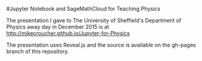 #Jupyter Notebook and SageMathCloud for  Teaching Physics


The presentation I gave to The University of Sheffield's Department of Physics away day in December 2015 is at http://mikecroucher.github.io/Jupyter-for-Physics

The presentation uses Reveal.js and the source is available on the gh-pages branch of this repository.
